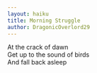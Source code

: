 ```yaml
---
layout: haiku
title: Morning Struggle
author: DragonicOverlord29
---
```


At the crack of dawn<br>
Get up to the sound of birds<br>
And fall back asleep<br>